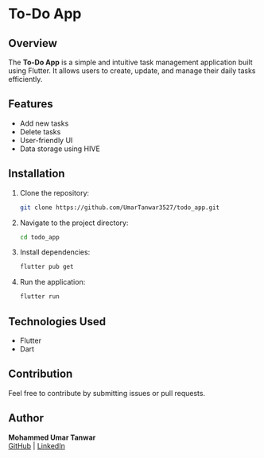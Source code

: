 # To-Do App

## Overview
The **To-Do App** is a simple and intuitive task management application built using Flutter. It allows users to create, update, and manage their daily tasks efficiently.

## Features
- Add new tasks
- Delete tasks
- User-friendly UI
- Data storage using HIVE

## Installation
1. Clone the repository:
   ```sh
   git clone https://github.com/UmarTanwar3527/todo_app.git
   ```
2. Navigate to the project directory:
   ```sh
   cd todo_app
   ```
3. Install dependencies:
   ```sh
   flutter pub get
   ```
4. Run the application:
   ```sh
   flutter run
   ```

## Technologies Used
- Flutter
- Dart

## Contribution
Feel free to contribute by submitting issues or pull requests.

## Author
**Mohammed Umar Tanwar**  
[GitHub](https://github.com/UmarTanwar3527) | [LinkedIn](https://www.linkedin.com/in/umartanwar/)

